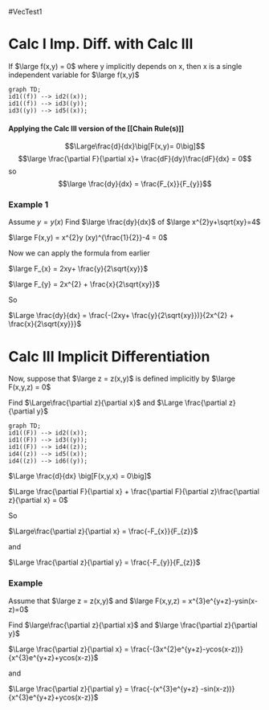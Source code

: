 #VecTest1 
# Calc I Imp. Diff. with Calc III

If $\large f(x,y) = 0$ where y implicitly depends on x,
then x is a single independent variable for $\large f(x,y)$

```mermaid
graph TD;
id1((f)) --> id2((x));
id1((f)) --> id3((y));
id3((y)) --> id5((x));

```
#### Applying the Calc III version of the [[Chain Rule(s)]]

$$\Large\frac{d}{dx}\big[F(x,y)= 0\big]$$
$$\large \frac{\partial F}{\partial x}+ \frac{dF}{dy}\frac{dF}{dx} = 0$$
so $$\large \frac{dy}{dx} = \frac{F_{x}}{F_{y}}$$
### Example 1

Assume $y = y(x)$ Find $\large \frac{dy}{dx}$ of $\large x^{2}y+\sqrt{xy}=4$

$\large F(x,y) = x^{2}y  (xy)^{\frac{1}{2}}-4 = 0$

Now we can apply the formula from earlier

$\large F_{x} = 2xy+ \frac{y}{2\sqrt{xy}}$

$\large F_{y} = 2x^{2} + \frac{x}{2\sqrt{xy}}$

So 

$\Large \frac{dy}{dx} = \frac{-(2xy+ \frac{y}{2\sqrt{xy}})}{2x^{2} + \frac{x}{2\sqrt{xy}}}$

# Calc III Implicit Differentiation

Now, suppose that $\large z = z(x,y)$  is defined implicitly by $\large F(x,y,z) = 0$

Find $\Large\frac{\partial z}{\partial x}$ and $\Large \frac{\partial z}{\partial y}$ 

```mermaid
graph TD;
id1((F)) --> id2((x));
id1((F)) --> id3((y));
id1((F)) --> id4((z));
id4((z)) --> id5((x));
id4((z)) --> id6((y));

```

$\Large \frac{d}{dx} \big[F(x,y,x) = 0\big]$

$\Large \frac{\partial F}{\partial x} + \frac{\partial F}{\partial z}\frac{\partial z}{\partial x} = 0$

So

$\Large\frac{\partial z}{\partial x} = \frac{-F_{x}}{F_{z}}$

and

$\Large \frac{\partial z}{\partial y} = \frac{-F_{y}}{F_{z}}$

### Example

Assume that $\large z = z(x,y)$ and $\large F(x,y,z) = x^{3}e^{y+z}-ysin(x-z)=0$

Find $\large\frac{\partial z}{\partial x}$ and $\large \frac{\partial z}{\partial y}$

$\Large \frac{\partial z}{\partial x} = \frac{-(3x^{2}e^{y+z}-ycos(x-z))}{x^{3}e^{y+z}+ycos(x-z)}$ 

and

$\Large \frac{\partial z}{\partial y} = \frac{-(x^{3}e^{y+z} -sin(x-z))}{x^{3}e^{y+z}+ycos(x-z)}$

